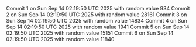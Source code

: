 Commit 1 on Sun Sep 14 02:19:50 UTC 2025 with random value 934
Commit 2 on Sun Sep 14 02:19:50 UTC 2025 with random value 28161
Commit 3 on Sun Sep 14 02:19:50 UTC 2025 with random value 14834
Commit 4 on Sun Sep 14 02:19:50 UTC 2025 with random value 1941
Commit 5 on Sun Sep 14 02:19:50 UTC 2025 with random value 15151
Commit 6 on Sun Sep 14 02:19:50 UTC 2025 with random value 11840
